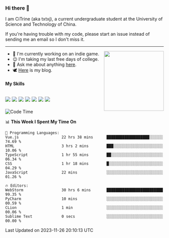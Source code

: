 ### Hi there 👋

I am CiTrine (aka txtxj), a current undergraduate student at the University of Science and Technology of China.

If you're having trouble with my code, please start an issue instead of sending me an email so I don't miss it.

---

<img align="right" height="190" src="http://github-profile-summary-cards.vercel.app/api/cards/stats?username=txtxj&theme=vue">

- 🌱 I'm currently working on an indie game.
- 😉 I'm taking my last free days of college.
- 💬 Ask me about anything [here](https://github.com/txtxj/txtxj/issues).
- 🕊️ [Here](https://txtxj.top) is my blog.

#### My Skills

![](https://img.shields.io/badge/Unity-000000?logo=unity&logoColor=fff)
![](https://img.shields.io/badge/C%23-239120?logo=csharp&logoColor=fff)
![](https://img.shields.io/badge/Python-3e74a2?logo=python&logoColor=fff)
![](https://img.shields.io/badge/C++-65318e?logo=cplusplus&logoColor=fff)
![](https://img.shields.io/badge/C-5654a2?logo=c&logoColor=fff)
![](https://img.shields.io/badge/Blender-f5792a?logo=blender&logoColor=fff)
![](https://img.shields.io/badge/MS%20SQL-cc2927?logo=microsoftsqlserver&logoColor=fff)
---

<!--START_SECTION:waka-->
![Code Time](http://img.shields.io/badge/Code%20Time-1%2C500%20hrs%202%20mins-blue)

📊 **This Week I Spent My Time On** 

```text
💬 Programming Languages: 
Vue.js                   22 hrs 38 mins      ███████████████████░░░░░░   74.69 % 
HTML                     3 hrs 2 mins        ███░░░░░░░░░░░░░░░░░░░░░░   10.06 % 
TypeScript               1 hr 55 mins        ██░░░░░░░░░░░░░░░░░░░░░░░   06.34 % 
CSS                      1 hr 18 mins        █░░░░░░░░░░░░░░░░░░░░░░░░   04.29 % 
JavaScript               22 mins             ░░░░░░░░░░░░░░░░░░░░░░░░░   01.26 % 

🔥 Editors: 
WebStorm                 30 hrs 6 mins       █████████████████████████   99.35 % 
PyCharm                  10 mins             ░░░░░░░░░░░░░░░░░░░░░░░░░   00.59 % 
CLion                    1 min               ░░░░░░░░░░░░░░░░░░░░░░░░░   00.06 % 
Sublime Text             0 secs              ░░░░░░░░░░░░░░░░░░░░░░░░░   00.00 % 
```


 Last Updated on 2023-11-26 20:10:13 UTC
<!--END_SECTION:waka-->
